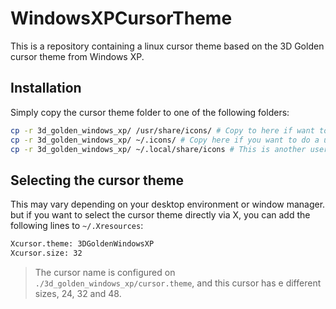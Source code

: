 # WindowsXPCursorTheme

This is a repository containing a linux cursor theme based on the 3D Golden cursor theme from Windows XP.

## Installation

Simply copy the cursor theme folder to one of the following folders:

```bash
cp -r 3d_golden_windows_xp/ /usr/share/icons/ # Copy to here if want to install system-wide
cp -r 3d_golden_windows_xp/ ~/.icons/ # Copy here if you want to do a user only install
cp -r 3d_golden_windows_xp/ ~/.local/share/icons # This is another user only install possibility
```

## Selecting the cursor theme

This may vary depending on your desktop environment or window manager. but if you want to select the cursor theme directly via X, you can add the following lines to `~/.Xresources`:

```bash
Xcursor.theme: 3DGoldenWindowsXP
Xcursor.size: 32
```

> The cursor name is configured on `./3d_golden_windows_xp/cursor.theme`, and this cursor has e different sizes, 24, 32 and 48.
